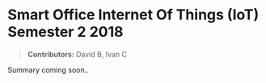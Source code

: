 # Smart Office Internet Of Things (IoT) Semester 2 2018

> __Contributors:__ David B, Ivan C

Summary coming soon..
